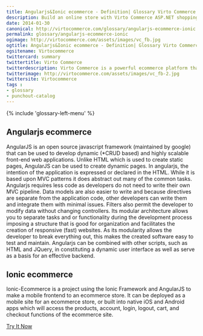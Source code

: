 ```yaml
---
title: Angularjs&Ionic ecommerce - Definition| Glossary Virto Commerce.
description: Build an online store with Virto Commerce ASP.NET shopping cart software. Benefit from an open source shopping cart software that has every feature you need.
date: 2014-01-30
canonical: http://virtocommerce.com/glossary/angularjs-ecommerce-ionic
permalink: glossary/angularjs-ecommerce-ionic
ogimage: http://virtocommerce.com/assets/images/vc_fb.jpg
ogtitle: Angularjs&Ionic ecommerce - Definition| Glossary Virto Commerce.
ogsitename: Virtocommerce
twittercard: summary
twittertitle: Virto Commerce
twitterdescription: Virto Commerce is a powerful ecommerce platform that includes everything you need to create an online store and sell online. Try it free with Free Community License
twitterimage: http://virtocommerce.com/assets/images/vc_fb-2.jpg
twittersite: Virtocommerce
tags : 
- glossary
- punchout-catalog
---
```


<article role="main" class="main">
	<div class="business-features clearfix __responsive">
		{% include 'glossary-left-menu' %}
		<div class="business-cnt">
			<div class="head __cart">
				<h1 class="title">Angularjs ecommerce</h1>
			</div>
            <p class="text">AngularJS is an open source javascript framework (maintained by google) that can be used to develop dynamic (*CRUD based) and highly scalable front-end web applications. Unlike HTML which is used to create static pages, AngularJS can be used to create dynamic pages. In angularjs, the intention of the application is expressed or declared in the HTML. While it is based upon MVC patterns it does abstract out many of the common tasks. Angularjs requires less code as developers do not need to write their own MVC pipeline. Data models are also easier to write and because directives are separate from the application code, other developers can write them and integrate them with minimal issues. Filters also permit the developer to modify data without changing controllers. Its modular architecture allows you to separate tasks and or functionality during the development process imposing a structure that is good for organization and facilitates the creation of responsive (fast) websites. As its modularity allows the developer to break everything out, this makes the created software easy to test and maintain.  Angularjs can be combined with other scripts, such as HTML and JQuery, in constituting a dynamic user interface as well as serve as a basis for an effective backend.</p>
            <h2 class="sub-title">Ionic ecommerce</h2>
            <p class="text">Ionic-Ecommerce is a project using the Ionic Framework and AngularJS to make a mobile frontend to an ecommerce store. It can be deployed as a mobile site for an ecommerce store, or built into native iOS and Android apps which will access the products, account, login, logout, cart, and checkout functions of the ecommerce site.</p>
            <div class="buttons columns">
				<div class="column">
					<a class="button fill" href="/try-now">Try It Now</a>
				</div>
			</div>
		</div>
	</div>
</article>